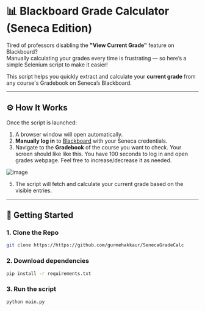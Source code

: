 # 📊 Blackboard Grade Calculator (Seneca Edition)

Tired of professors disabling the **"View Current Grade"** feature on Blackboard?  
Manually calculating your grades every time is frustrating — so here’s a simple Selenium script to make it easier!

This script helps you quickly extract and calculate your **current grade** from any course's Gradebook on Seneca’s Blackboard.

---

## ⚙️ How It Works

Once the script is launched:

1. A browser window will open automatically.
2. **Manually log in** to [Blackboard](https://learn.senecacollege.ca/) with your Seneca credentials.
3. Navigate to the **Gradebook** of the course you want to check. Your screen should like like this. You have 100 seconds to log in and open grades webpage. Feel free to increase/decrease it as needed.
   
  ![image](https://github.com/user-attachments/assets/e5cb1de1-fab5-41d9-97e9-7f3cf4e39e98)

5. The script will fetch and calculate your current grade based on the visible entries.

---

## 🚀 Getting Started

### 1. Clone the Repo

```bash
git clone https://https://github.com/gurmehakkaur/SenecaGradeCalc
```
### 2. Download dependencies
```bash
pip install -r requirements.txt
```
### 3. Run the script
```bash
python main.py
```
